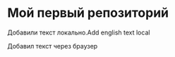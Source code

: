 ﻿# Мой первый репозиторий

Добавили текст локально.Add english text local

Добавил текст через браузер
